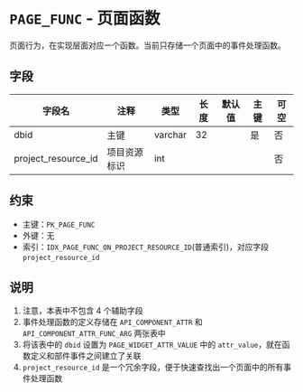 # `PAGE_FUNC` - 页面函数

页面行为，在实现层面对应一个函数。当前只存储一个页面中的事件处理函数。

## 字段

| 字段名              | 注释         | 类型    | 长度 | 默认值 | 主键 | 可空 |
| ------------------- | ------------ | ------- | ---- | ------ | ---- | ---- |
| dbid                | 主键         | varchar | 32   |        | 是   | 否   |
| project_resource_id | 项目资源标识 | int     |      |        |      | 否   |

## 约束

* 主键：`PK_PAGE_FUNC`
* 外键：无
* 索引：`IDX_PAGE_FUNC_ON_PROJECT_RESOURCE_ID`(普通索引)，对应字段 `project_resource_id`

## 说明

1. 注意，本表中不包含 4 个辅助字段
2. 事件处理函数的定义存储在 `API_COMPONENT_ATTR` 和 `API_COMPONENT_ATTR_FUNC_ARG` 两张表中
3. 将该表中的 `dbid` 设置为 `PAGE_WIDGET_ATTR_VALUE` 中的 `attr_value`，就在函数定义和部件事件之间建立了关联
4. `project_resource_id` 是一个冗余字段，便于快速查找出一个页面中的所有事件处理函数
